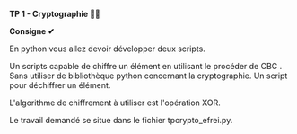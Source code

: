 **TP 1 - Cryptographie 🐱‍👤**

**Consigne ✔**

En python vous allez devoir développer deux scripts.

Un scripts capable de chiffre un élément en utilisant le procéder de CBC . 
Sans utiliser de bibliothèque python concernant la cryptographie.
Un script pour déchiffrer un élément.

L'algorithme de chiffrement à utiliser est l'opération XOR.


Le travail demandé se situe dans le fichier tpcrypto_efrei.py.
